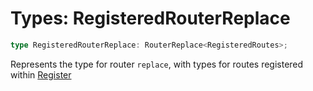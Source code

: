# Types: RegisteredRouterReplace

```ts
type RegisteredRouterReplace: RouterReplace<RegisteredRoutes>;
```

Represents the type for router `replace`, with types for routes registered within [Register](../interfaces/Register.md)
